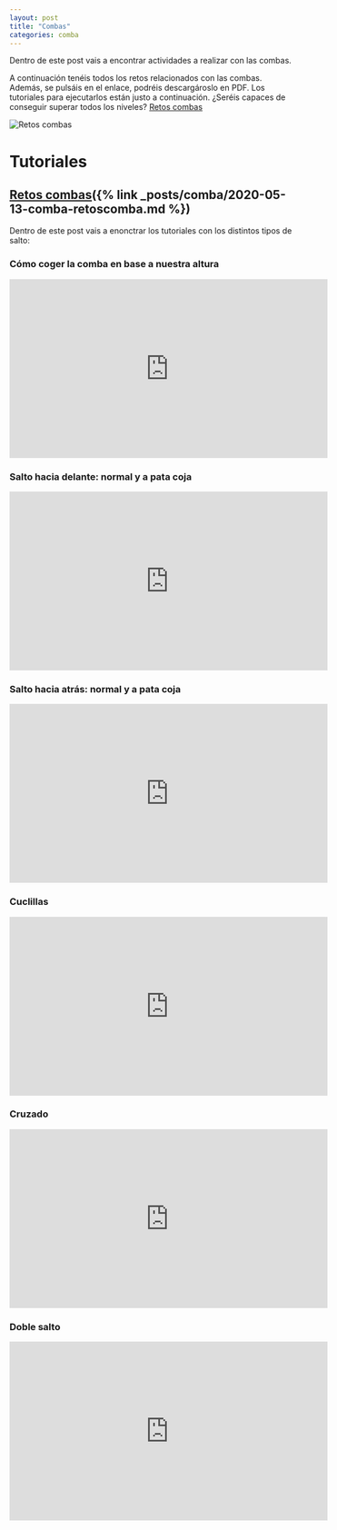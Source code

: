 ```yaml
---
layout: post
title: "Combas"
categories: comba
---
```


Dentro de este post vais a encontrar actividades a realizar con las combas. 

A continuación tenéis todos los retos relacionados con las combas. Además, se pulsáis en el enlace, podréis descargároslo en PDF. Los  tutoriales para ejecutarlos están justo a continuación. ¿Seréis capaces de conseguir superar todos los niveles?
[Retos combas](https://danieledufis.github.io/pdfs/Combas-retos-4.pdf)

![Retos combas](https://danieledufis.github.io/images_text/Combas-retos-4_page-0001%20(1).jpg)

# Tutoriales

## [Retos combas]({% link _posts/comba/2020-05-13-comba-retoscomba.md %})

Dentro de este post vais a enonctrar los tutoriales con los distintos tipos de salto:

### Cómo coger la comba en base a nuestra altura

<iframe width="560" height="315" src="https://www.youtube.com/embed/aySCtigo1W8" title="YouTube video player" frameborder="0" allow="accelerometer; autoplay; clipboard-write; encrypted-media; gyroscope; picture-in-picture" allowfullscreen></iframe>

### Salto hacia delante: normal y a pata coja

<iframe width="560" height="315" src="https://www.youtube.com/embed/W1YKVsTBo1s" title="YouTube video player" frameborder="0" allow="accelerometer; autoplay; clipboard-write; encrypted-media; gyroscope; picture-in-picture" allowfullscreen></iframe>

### Salto hacia atrás: normal y a pata coja

<iframe width="560" height="315" src="https://www.youtube.com/embed/ekSboqwav_U" title="YouTube video player" frameborder="0" allow="accelerometer; autoplay; clipboard-write; encrypted-media; gyroscope; picture-in-picture" allowfullscreen></iframe>

### Cuclillas

<iframe width="560" height="315" src="https://www.youtube.com/embed/sHGXTqiULdM" title="YouTube video player" frameborder="0" allow="accelerometer; autoplay; clipboard-write; encrypted-media; gyroscope; picture-in-picture" allowfullscreen></iframe>

### Cruzado

<iframe width="560" height="315" src="https://www.youtube.com/embed/iWCdOdwdPj4" title="YouTube video player" frameborder="0" allow="accelerometer; autoplay; clipboard-write; encrypted-media; gyroscope; picture-in-picture" allowfullscreen></iframe>

### Doble salto

<iframe width="560" height="315" src="https://www.youtube.com/embed/EQosFwh1VGo" title="YouTube video player" frameborder="0" allow="accelerometer; autoplay; clipboard-write; encrypted-media; gyroscope; picture-in-picture" allowfullscreen></iframe>

[Retos combas]:../../pdfs/Combas-retos-4.pdf
